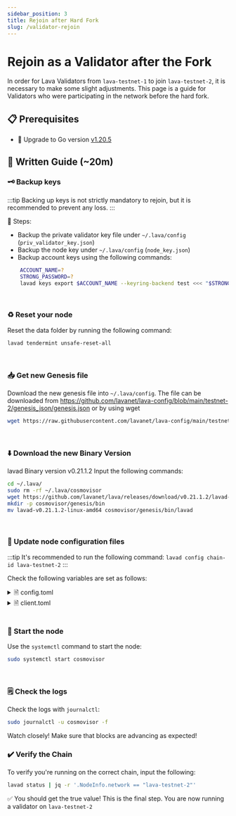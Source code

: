 ```yaml
---
sidebar_position: 3
title: Rejoin after Hard Fork
slug: /validator-rejoin
---
```


# Rejoin as a Validator after the Fork

In order for Lava Validators from `lava-testnet-1` to join `lava-testnet-2`, it is necessary to make some slight adjustments. This page is a guide for Validators who were participating in the network before the hard fork.

## 📋 Prerequisites

- 🔺 Upgrade to Go version [v1.20.5](https://go.dev/dl/go1.20.5.linux-amd64.tar.gz)


## 📝 Written Guide (~20m)


### 🗝️ Backup keys 

:::tip
Backing up keys is not strictly mandatory to rejoin, but it is recommended to prevent any loss.
:::

🔑 Steps:
* Backup the private validator key file under `~/.lava/config` (`priv_validator_key.json`)
* Backup the node key under `~/.lava/config` (`node_key.json`)
* Backup account keys using the following commands: 
```bash
    ACCOUNT_NAME=?
    STRONG_PASSWORD=?
    lavad keys export $ACCOUNT_NAME --keyring-backend test <<< "$STRONG_PASSWORD" > $ACCOUNT_NAME.key
```
<br />

### ♻️ Reset your node

Reset the data folder by running the following command:

```bash
lavad tendermint unsafe-reset-all
```

<br />

### 📥 Get new Genesis file

Download the new genesis file into `~/.lava/config`. The file can be downloaded from https://github.com/lavanet/lava-config/blob/main/testnet-2/genesis_json/genesis.json
or by using wget
```bash
wget https://raw.githubusercontent.com/lavanet/lava-config/main/testnet-2/genesis_json/genesis.json
```
<br />


### ⬇️ Download the new Binary Version
lavad Binary version v0.21.1.2
Input the following commands:

```bash
cd ~/.lava/
sudo rm -rf ~/.lava/cosmovisor
wget https://github.com/lavanet/lava/releases/download/v0.21.1.2/lavad-v0.21.1.2-linux-amd64
mkdir -p cosmovisor/genesis/bin
mv lavad-v0.21.1.2-linux-amd64 cosmovisor/genesis/bin/lavad
```

<br />

### 🔼 Update node configuration files

:::tip
It's recommended to run the following command:
`lavad config chain-id lava-testnet-2`
:::

Check the following variables are set as follows:

<details> <summary> 🗎 config.toml</summary>
timeout_commit = "30s" <br/>
timeout_propose = "1s" <br/>
timeout_precommit = "1s" <br/>
timeout_precommit_delta = "500ms" <br/>
timeout_prevote = "1s" <br/>
timeout_prevote_delta = "500ms" <br/>
timeout_propose_delta = "500ms" <br/>
skip_timeout_commit = false
seeds="3a445bfdbe2d0c8ee82461633aa3af31bc2b4dc0@testnet2-seed-node.lavanet.xyz:26656,e593c7a9ca61f5616119d6beb5bd8ef5dd28d62d@testnet2-seed-node2.lavanet.xyz:26656"
</details>

<details> <summary> 🗎 client.toml </summary> 
broadcast-mode = "sync"
chain-id = “lava-testnet-2”
</details>

<br />

### 🚀 Start the node

 Use the `systemctl` command to start the node: 

```bash
sudo systemctl start cosmovisor
```


<br />

### 🗒️ Check the logs 

 Check the logs with `journalctl`:

```bash
sudo journalctl -u cosmovisor -f
```

Watch closely! Make sure that blocks are advancing as expected!
<br />

### ✔️ Verify the Chain

To verify you're running on the correct chain, input the following:

```bash
lavad status | jq -r '.NodeInfo.network == "lava-testnet-2"'
```

✅ You should get the true value! This is the final step. You are now running a validator on `lava-testnet-2`

